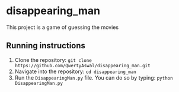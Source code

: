 # disappearing_man

This project is a game of guessing the movies

## Running instructions

1. Clone the repository: `git clone https://github.com/QwertyAswal/disappearing_man.git`
2. Navigate into the repository: `cd disappearing_man`
3. Run the `DisappearingMan.py` file. You can do so by typing: `python DisappearingMan.py`